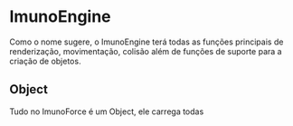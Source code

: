 # ImunoEngine

Como o nome sugere, o ImunoEngine terá todas as funções principais de renderização, movimentação, colisão além de funções de suporte para a criação de objetos.

## Object
Tudo no ImunoForce é um Object, ele carrega todas 
 


